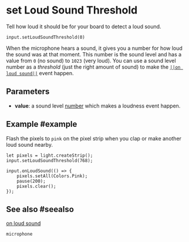 # set Loud Sound Threshold

Tell how loud it should be for your board to detect a loud sound.

```sig
input.setLoudSoundThreshold(0)
```
When the microphone hears a sound, it gives you a number for how loud the sound was at that moment.
This number is the sound level and has a value from `0` (no sound) to `1023` (very loud). You can use
a sound level number as a _threshold_ (just the right amount of sound) to make the
[``||on loud sound||``](/reference/input/on-loud-sound) event happen.

## Parameters

* **value**: a sound level [number](/types/number) which makes a loudness event happen.

## Example #example

Flash the pixels to `pink` on the pixel strip when you clap or make another loud sound nearby.

```blocks
let pixels = light.createStrip();
input.setLoudSoundThreshold(768);

input.onLoudSound(() => {
	pixels.setAll(Colors.Pink);
    pause(200);
    pixels.clear();
});
```

## See also #seealso

[on loud sound](/reference/input/on-loud-sound)

```package
microphone
```
